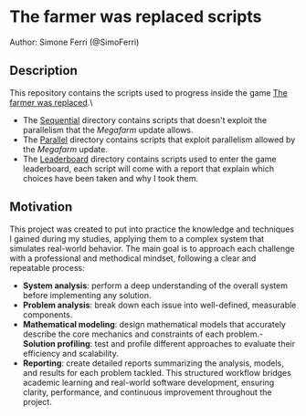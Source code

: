 # The farmer was replaced scripts
Author: Simone Ferri (@SimoFerri)
## Description
This repository contains the scripts used to progress inside the game
[The farmer was replaced](https://store.steampowered.com/app/2060160/The_Farmer_Was_Replaced/).\\
- The [Sequential](/Sequential) directory contains scripts that doesn't exploit the parallelism that the *Megafarm* update allows.
- The [Parallel](/Parallel) directory contains scripts that exploit parallelism allowed by the *Megafarm* update.
- The [Leaderboard](/Leaderboard) directory contains scripts used to enter the game leaderboard, each script will come with
a report that explain which choices have been taken and why I took them.

## Motivation
This project was created to put into practice the knowledge and techniques I gained during my studies, applying them to a
complex system that simulates real-world behavior.
The main goal is to approach each challenge with a professional and methodical mindset, following a clear and repeatable process:
- **System analysis**: perform a deep understanding of the overall system before implementing any solution.
- **Problem analysis**: break down each issue into well-defined, measurable components.
- **Mathematical modeling**: design mathematical models that accurately describe the core mechanics and constraints of each problem.- **Solution profiling**: test and profile different approaches to evaluate their efficiency and scalability.
- **Reporting**: create detailed reports summarizing the analysis, models, and results for each problem tackled.
This structured workflow bridges academic learning and real-world software development, ensuring clarity, performance, and continuous improvement throughout the project.
